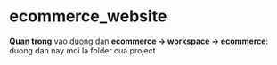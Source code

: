 # ecommerce_website
**Quan trong**
vao duong dan **ecommerce -> workspace -> ecommerce**:
duong dan nay moi la folder cua project
